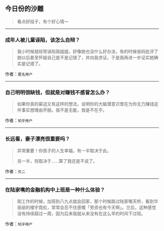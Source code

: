 ## 今日份的沙雕

> 看点好段子，有个好心情～


 
---

### 成年人被儿童诬陷，该怎么自辩？

> 我小时候就经常诬陷我姐姐，好像她也没什么好办法，有的时候爸妈批评了她以后甚至怀疑自己是不是记错了，并向我求证。于是我再进一步证实她确实是记错了。


作者：`匿名用户`

---

### 自己明明很缺钱，但就是对赚钱不感冒怎么办？

> 如果你真的窘迫又有这样的想法，说明你的大脑潜意识里在为你无力赚钱这件事实想理由开脱。我不是无能，我是不在乎。


作者：`知乎用户`

---

### 长远看，妻子漂亮很重要吗？

> 异常重要！你孩子的人生幸福，有一半取决于此。
> 
> 另一半，则取决于……算了我还是不说了。


作者：`负二`

---

### 在陆家嘴的金融机构中上班是一种什么体验？

> 刚工作的时候，加班到八九点就会回家，那个时候路过陆家嘴天桥，看到华丽丽的楼宇霓虹，常常会忍不住感慨「劳资也有今天啊」。兰后，这种感觉没有持续超过一周，因为后来我就从来没有在这么早的时间下过班。


作者：`知乎用户`